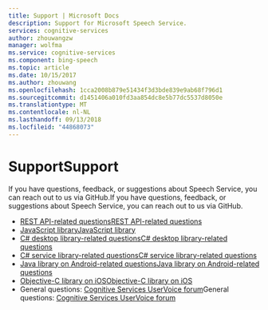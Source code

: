 ```yaml
---
title: Support | Microsoft Docs
description: Support for Microsoft Speech Service.
services: cognitive-services
author: zhouwangzw
manager: wolfma
ms.service: cognitive-services
ms.component: bing-speech
ms.topic: article
ms.date: 10/15/2017
ms.author: zhouwang
ms.openlocfilehash: 1cca2008b879e51434f3d3bde839e9ab68f796d1
ms.sourcegitcommit: d1451406a010fd3aa854dc8e5b77dc5537d8050e
ms.translationtype: MT
ms.contentlocale: nl-NL
ms.lasthandoff: 09/13/2018
ms.locfileid: "44868073"
---
```

# <a name="support"></a><span data-ttu-id="0e752-103">Support</span><span class="sxs-lookup"><span data-stu-id="0e752-103">Support</span></span>

<span data-ttu-id="0e752-104">If you have questions, feedback, or suggestions about Speech Service, you can reach out to us via GitHub.</span><span class="sxs-lookup"><span data-stu-id="0e752-104">If you have questions, feedback, or suggestions about Speech Service, you can reach out to us via GitHub.</span></span> 
 - [<span data-ttu-id="0e752-105">REST API-related questions</span><span class="sxs-lookup"><span data-stu-id="0e752-105">REST API-related questions</span></span>](https://github.com/Azure-Samples/SpeechToText-REST/issues)
 - [<span data-ttu-id="0e752-106">JavaScript library</span><span class="sxs-lookup"><span data-stu-id="0e752-106">JavaScript library</span></span>](https://github.com/Azure-Samples/Cognitive-Speech-STT-JavaScript/issues)
 - [<span data-ttu-id="0e752-107">C# desktop library-related questions</span><span class="sxs-lookup"><span data-stu-id="0e752-107">C# desktop library-related questions</span></span>](https://github.com/Azure-Samples/Cognitive-Speech-STT-Windows/issues)
 - [<span data-ttu-id="0e752-108">C# service library-related questions</span><span class="sxs-lookup"><span data-stu-id="0e752-108">C# service library-related questions</span></span>](https://github.com/Azure-Samples/Cognitive-Speech-STT-ServiceLibrary/issues)
 - [<span data-ttu-id="0e752-109">Java library on Android-related questions</span><span class="sxs-lookup"><span data-stu-id="0e752-109">Java library on Android-related questions</span></span>](https://github.com/Azure-Samples/Cognitive-Speech-STT-Android/issues)
 - [<span data-ttu-id="0e752-110">Objective-C library on iOS</span><span class="sxs-lookup"><span data-stu-id="0e752-110">Objective-C library on iOS</span></span>](https://github.com/Azure-Samples/Cognitive-Speech-STT-iOS/issues)
 - <span data-ttu-id="0e752-111">General questions: [Cognitive Services UserVoice forum](https://cognitive.uservoice.com/)</span><span class="sxs-lookup"><span data-stu-id="0e752-111">General questions: [Cognitive Services UserVoice forum](https://cognitive.uservoice.com/)</span></span> 
